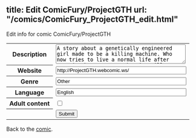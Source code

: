 title: Edit ComicFury/ProjectGTH
url: "/comics/ComicFury_ProjectGTH_edit.html"
---
Edit info for comic ComicFury/ProjectGTH

<form name="comic" action="http://gaepostmail.appspot.com/comic/" method="post">
<table class="comicinfo">
<tr>
<th>Description</th><td><textarea name="description" cols="40" rows="3">A story about a genetically engineered girl made to be a killing machine. Who now tries to live a normal life after escaping her creators, but is still haunted by her past</textarea></td>
</tr>
<tr>
<th>Website</th><td><input type="text" name="url" value="http://ProjectGTH.webcomic.ws/" size="40"/></td>
</tr>
<tr>
<th>Genre</th><td><input type="text" name="genre" value="Other" size="40"/></td>
</tr>
<tr>
<th>Language</th><td><input type="text" name="language" value="English" size="40"/></td>
</tr>
<tr>
<th>Adult content</th><td><input type="checkbox" name="adult" value="adult" /></td>
</tr>
<tr>
<th></th><td>
<input type="hidden" name="comic" value="ComicFury_ProjectGTH" />
<input type="submit" name="submit" value="Submit" />
</td>
</tr>
</table>
</form>

Back to the [comic](ComicFury_ProjectGTH.html).
